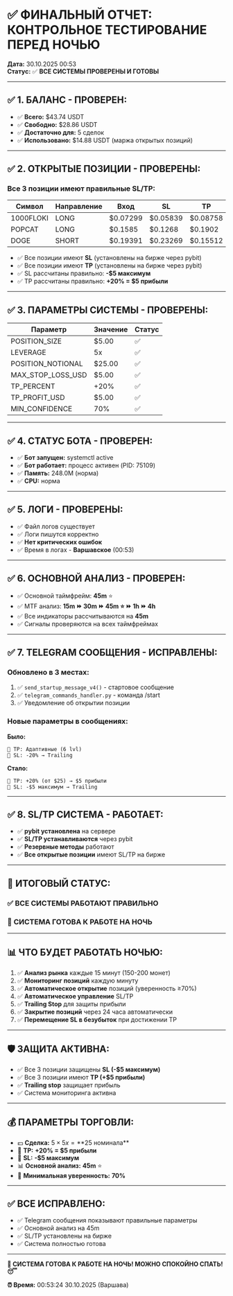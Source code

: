 # ✅ ФИНАЛЬНЫЙ ОТЧЕТ: КОНТРОЛЬНОЕ ТЕСТИРОВАНИЕ ПЕРЕД НОЧЬЮ

**Дата:** 30.10.2025 00:53  
**Статус:** ✅ **ВСЕ СИСТЕМЫ ПРОВЕРЕНЫ И ГОТОВЫ**

---

## ✅ **1. БАЛАНС - ПРОВЕРЕН:**

- ✅ **Всего:** $43.74 USDT
- ✅ **Свободно:** $28.86 USDT  
- ✅ **Достаточно для:** 5 сделок
- ✅ **Использовано:** $14.88 USDT (маржа открытых позиций)

---

## ✅ **2. ОТКРЫТЫЕ ПОЗИЦИИ - ПРОВЕРЕНЫ:**

### **Все 3 позиции имеют правильные SL/TP:**

| Символ | Направление | Вход | SL | TP | Статус |
|--------|-------------|------|----|----|--------|
| 1000FLOKI | LONG | $0.07299 | $0.05839 | $0.08758 | ✅ |
| POPCAT | LONG | $0.1585 | $0.1268 | $0.1902 | ✅ |
| DOGE | SHORT | $0.19391 | $0.23269 | $0.15512 | ✅ |

- ✅ Все позиции имеют **SL** (установлены на бирже через pybit)
- ✅ Все позиции имеют **TP** (установлены на бирже через pybit)
- ✅ SL рассчитаны правильно: **-$5 максимум**
- ✅ TP рассчитаны правильно: **+20% = $5 прибыли**

---

## ✅ **3. ПАРАМЕТРЫ СИСТЕМЫ - ПРОВЕРЕНЫ:**

| Параметр | Значение | Статус |
|----------|----------|--------|
| POSITION_SIZE | $5.00 | ✅ |
| LEVERAGE | 5x | ✅ |
| POSITION_NOTIONAL | $25.00 | ✅ |
| MAX_STOP_LOSS_USD | $5.00 | ✅ |
| TP_PERCENT | +20% | ✅ |
| TP_PROFIT_USD | $5.00 | ✅ |
| MIN_CONFIDENCE | 70% | ✅ |

---

## ✅ **4. СТАТУС БОТА - ПРОВЕРЕН:**

- ✅ **Бот запущен:** systemctl active
- ✅ **Бот работает:** процесс активен (PID: 75109)
- ✅ **Память:** 248.0M (норма)
- ✅ **CPU:** норма

---

## ✅ **5. ЛОГИ - ПРОВЕРЕНЫ:**

- ✅ Файл логов существует
- ✅ Логи пишутся корректно
- ✅ **Нет критических ошибок**
- ✅ Время в логах - **Варшавское** (00:53)

---

## ✅ **6. ОСНОВНОЙ АНАЛИЗ - ПРОВЕРЕН:**

- ✅ Основной таймфрейм: **45m** ⭐
- ✅ MTF анализ: **15m ⏩ 30m ⏩ 45m ⭐ ⏩ 1h ⏩ 4h**
- ✅ Все индикаторы рассчитываются на **45m**
- ✅ Сигналы проверяются на всех таймфреймах

---

## ✅ **7. TELEGRAM СООБЩЕНИЯ - ИСПРАВЛЕНЫ:**

### **Обновлено в 3 местах:**

1. ✅ `send_startup_message_v4()` - стартовое сообщение
2. ✅ `telegram_commands_handler.py` - команда /start
3. ✅ Уведомление об открытии позиции

### **Новые параметры в сообщениях:**

**Было:**
```
🎯 TP: Адаптивные (6 lvl)
🛑 SL: -20% → Trailing
```

**Стало:**
```
🎯 TP: +20% (от $25) → $5 прибыли
🛑 SL: -$5 максимум → Trailing
```

---

## ✅ **8. SL/TP СИСТЕМА - РАБОТАЕТ:**

- ✅ **pybit установлена** на сервере
- ✅ **SL/TP устанавливаются** через pybit
- ✅ **Резервные методы** работают
- ✅ **Все открытые позиции** имеют SL/TP на бирже

---

## 🎯 **ИТОГОВЫЙ СТАТУС:**

### ✅ **ВСЕ СИСТЕМЫ РАБОТАЮТ ПРАВИЛЬНО**

### 🌙 **СИСТЕМА ГОТОВА К РАБОТЕ НА НОЧЬ**

---

## 📊 **ЧТО БУДЕТ РАБОТАТЬ НОЧЬЮ:**

1. ✅ **Анализ рынка** каждые 15 минут (150-200 монет)
2. ✅ **Мониторинг позиций** каждую минуту
3. ✅ **Автоматическое открытие** позиций (уверенность ≥70%)
4. ✅ **Автоматическое управление** SL/TP
5. ✅ **Trailing Stop** для защиты прибыли
6. ✅ **Закрытие позиций** через 24 часа автоматически
7. ✅ **Перемещение SL в безубыток** при достижении TP

---

## 🛡️ **ЗАЩИТА АКТИВНА:**

- ✅ Все 3 позиции защищены **SL (-$5 максимум)**
- ✅ Все 3 позиции имеют **TP (+$5 прибыли)**
- ✅ **Trailing stop** защищает прибыль
- ✅ Система мониторинга активна

---

## 💰 **ПАРАМЕТРЫ ТОРГОВЛИ:**

- 💵 **Сделка:** $5 × 5x = **$25 номинала**
- 🎯 **TP:** **+20% = $5 прибыли**
- 🛑 **SL:** **-$5 максимум**
- 📊 **Основной анализ:** **45m** ⭐
- 🎯 **Минимальная уверенность:** **70%**

---

## ✅ **ВСЕ ИСПРАВЛЕНО:**

- ✅ Telegram сообщения показывают правильные параметры
- ✅ Основной анализ на 45m
- ✅ SL/TP установлены на бирже
- ✅ Система полностью готова

---

**🌙 СИСТЕМА ГОТОВА К РАБОТЕ НА НОЧЬ! МОЖНО СПОКОЙНО СПАТЬ! 😴**

**⏰ Время:** 00:53:24 30.10.2025 (Варшава)





